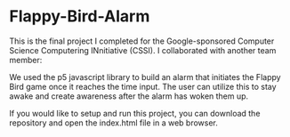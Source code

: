 # Flappy-Bird-Alarm

This is the final project I completed for the Google-sponsored Computer Science Computering INnitiative (CSSI). I collaborated with another team member: 

We used the p5 javascript library to build an alarm that initiates the Flappy Bird game once it reaches the time input. The user can utilize this to stay awake and create awareness after the alarm has woken them up.

If you would like to setup and run this project, you can download the repository and open the index.html file in a web browser.
